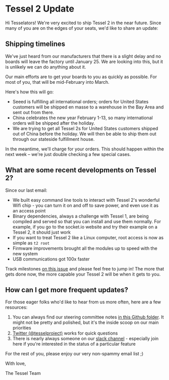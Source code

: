 # Tessel 2 Update

Hi Tesselators! We're very excited to ship Tessel 2 in the near future. Since many of you are on the edges of your seats, we'd like to share an update:

## Shipping timelines
We've just heard from our manufacturers that there is a slight delay and no boards will leave the factory until January 25. We are looking into this, but it is unlikely we can do anything about it.

Our main efforts are to get your boards to you as quickly as possible. For most of you, that will be mid-February into March.

Here's how this will go:

* Seeed is fulfilling all international orders; orders for United States customers will be shipped en masse to a warehouse in the Bay Area and sent out from there.
* China celebrates the new year February 1-13, so many international orders will be shipped after the holiday.
* We are trying to get all Tessel 2s for United States customers shipped out of China before the holiday. We will then be able to ship them out through our stateside fulfillment house.

In the meantime, we'll charge for your orders. This should happen within the next week – we're just double checking a few special cases.


## What are some recent developments on Tessel 2?
Since our last email:

* We built easy command line tools to interact with Tessel 2's wonderful Wifi chip - you can turn it on and off to save power, and even use it as an access point
* Binary dependencies, always a challenge with Tessel 1, are being compiled and served so that you can install and use them normally. For example, if you go to the socket.io website and try their example on a Tessel 2, it should just work
* If you want to treat Tessel 2 like a Linux computer, root access is now as simple as `t2 root`
* Firmware improvements brought all the modules up to speed with the new system
* USB communications got 100x faster

Track milestones [on this issue](https://github.com/tessel/project/issues/106) and please feel free to jump in! The more that gets done now, the more capable your Tessel 2 will be when it gets to you.

## How can I get more frequent updates?
For those eager folks who'd like to hear from us more often, here are a few resources:

1. You can always find our steering committee notes [in this Github folder](https://github.com/tessel/project/tree/master/meetings). It might not be pretty and polished, but it's the inside scoop on our main priorities
1. [Twitter (@tesselproject)](twitter.com/tesselproject) works for quick questions
1. There is nearly always someone on our [slack channel](https://tessel-slack.herokuapp.com/) - especially join here if you're interested in the status of a particular feature

For the rest of you, please enjoy our very non-spammy email list ;)

With love,

The Tessel Team
